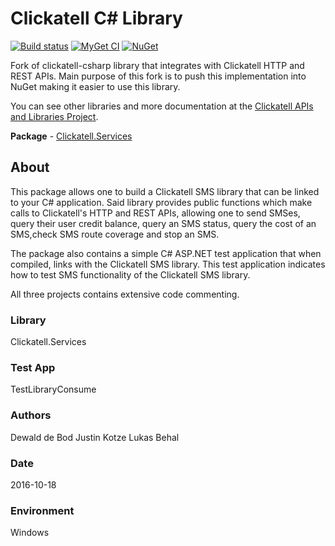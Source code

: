 # Clickatell C# Library

[![Build status](https://ci.appveyor.com/api/projects/status/25dfc1r08o5krj1h/branch/master?svg=true)](https://ci.appveyor.com/project/luk355/clickatell-csharp/branch/master)
[![MyGet CI](https://img.shields.io/myget/luk355-ci/v/Clickatell.Services.svg)](http://myget.org/gallery/luk355-ci)
[![NuGet](https://img.shields.io/nuget/v/Clickatell.Services.svg)](https://www.nuget.org/packages/Clickatell.Services/)

Fork of clickatell-csharp library that integrates with Clickatell HTTP and REST APIs. Main purpose of this fork is to push this implementation into NuGet making it easier to use this library.

You can see other libraries and more documentation at the [Clickatell APIs and Libraries Project](http://clickatell.github.io/).

**Package** - [Clickatell.Services](http://nuget.org/packages/clickatell.services)


## About
This package allows one to build a Clickatell SMS library that can be linked to your C# application. Said library provides public functions which make calls to Clickatell's HTTP and REST APIs, allowing one to send SMSes, query their user credit balance, query an SMS status, query the cost of an SMS,check SMS route coverage and stop an SMS.

The package also contains a simple C# ASP.NET test application that when compiled, links with the Clickatell SMS library. This test application indicates how to test SMS functionality of the Clickatell SMS library.

All three projects contains extensive code commenting.

### Library
Clickatell.Services

### Test App
TestLibraryConsume

### Authors
Dewald de Bod
Justin Kotze
Lukas Behal

### Date
2016-10-18

### Environment
Windows